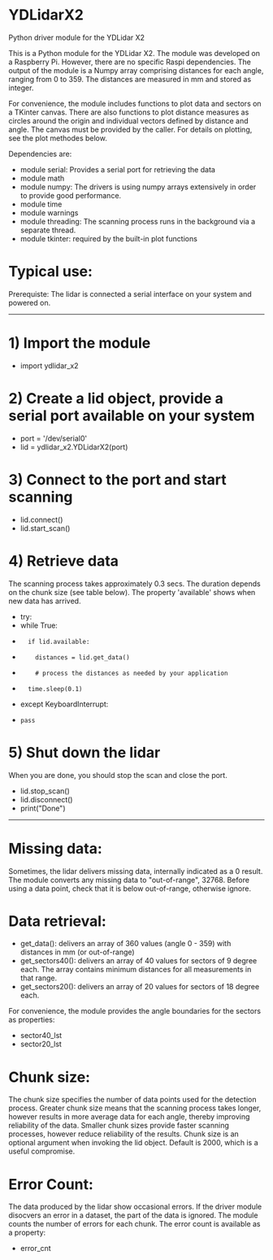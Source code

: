 # YDLidarX2
Python driver module for the YDLidar X2

This is a Python module for the YDLidar X2. The module was developed on a Raspberry Pi. 
However, there are no specific Raspi dependencies.
The output of the module is a Numpy array comprising distances for each angle, ranging from 0 to 359. 
The distances are measured in mm and stored as integer. 

For convenience, the module includes functions to plot data and sectors on a TKinter canvas. 
There are also functions to plot distance measures as circles around the origin and individual
vectors defined by distance and angle. The canvas must be provided by the caller. 
For details on plotting, see the plot methodes below.

Dependencies are:
  - module serial:  Provides a serial port for retrieving the data
  - module math
  - module numpy: The drivers is using numpy arrays extensively in order to provide good performance.
  - module time
  - module warnings
  - module threading: The scanning process runs in the background via a separate thread.
  - module tkinter: required by the built-in plot functions
  
# Typical use:

Prerequiste: The lidar is connected a serial interface on your system and powered on.

-----

# 1) Import the module
- import ydlidar_x2

# 2) Create a lid object, provide a serial port available on your system
- port = '/dev/serial0'
- lid = ydlidar_x2.YDLidarX2(port)

# 3) Connect to the port and start scanning
- lid.connect()
- lid.start_scan()

# 4) Retrieve data 
The scanning process takes approximately 0.3 secs. The duration depends on the chunk size (see table below).
The property 'available' shows when new data has arrived.

-   try:
-    while True:
-       if lid.available:
-         distances = lid.get_data()
-         # process the distances as needed by your application
-       time.sleep(0.1)
-   except KeyboardInterrupt:
-     pass
  
# 5) Shut down the lidar
When you are done, you should stop the scan and close the port.

- lid.stop_scan()
- lid.disconnect()
- print("Done")

-----

# Missing data:
Sometimes, the lidar delivers missing data, internally indicated as a 0 result. 
The module converts any missing data to "out-of-range", 32768. Before using a data point,
check that it is below out-of-range, otherwise ignore.

#  Data retrieval:
- get_data(): delivers an array of 360 values (angle 0 - 359) with distances in mm (or out-of-range)
- get_sectors40(): delivers an array of 40 values for sectors of 9 degree each. 
                   The array contains minimum distances for all measurements in that range.
- get_sectors20(): delivers an array of 20 values for sectors of 18 degree each. 

For convenience, the module provides the angle boundaries for the sectors as properties:
- sector40_lst
- sector20_lst

# Chunk size:
The chunk size specifies the number of data points used for the detection process. 
Greater chunk size means that the scanning process takes longer, however results in more
average data for each angle, thereby improving reliability of the data.
Smaller chunk sizes provide faster scanning processes, however reduce reliability of the results.
Chunk size is an optional argument when invoking the lid object. Default is 2000, which is a useful compromise.

# Error Count:
The data produced by the lidar show occasional errors. If the driver module disocvers an error
in a dataset, the part of the data is ignored. The module counts the number of errors for each chunk.
The error count is available as a property:
- error_cnt
